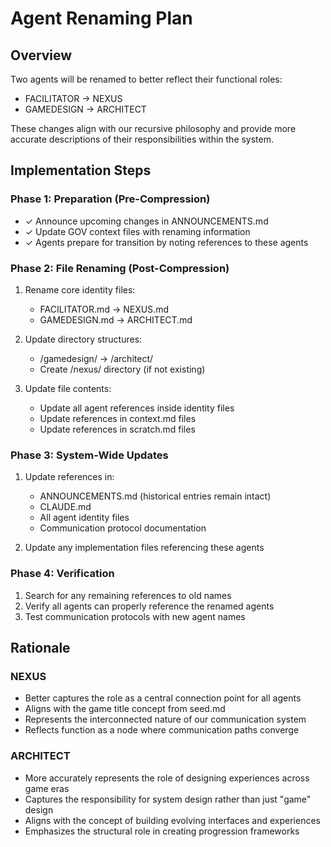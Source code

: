 # Agent Renaming Plan

## Overview
Two agents will be renamed to better reflect their functional roles:
- FACILITATOR → NEXUS
- GAMEDESIGN → ARCHITECT

These changes align with our recursive philosophy and provide more accurate descriptions of their responsibilities within the system.

## Implementation Steps

### Phase 1: Preparation (Pre-Compression)
- ✓ Announce upcoming changes in ANNOUNCEMENTS.md
- ✓ Update GOV context files with renaming information
- ✓ Agents prepare for transition by noting references to these agents

### Phase 2: File Renaming (Post-Compression)
1. Rename core identity files:
   - FACILITATOR.md → NEXUS.md
   - GAMEDESIGN.md → ARCHITECT.md

2. Update directory structures:
   - /gamedesign/ → /architect/
   - Create /nexus/ directory (if not existing)

3. Update file contents:
   - Update all agent references inside identity files
   - Update references in context.md files
   - Update references in scratch.md files

### Phase 3: System-Wide Updates
1. Update references in:
   - ANNOUNCEMENTS.md (historical entries remain intact)
   - CLAUDE.md
   - All agent identity files
   - Communication protocol documentation

2. Update any implementation files referencing these agents

### Phase 4: Verification
1. Search for any remaining references to old names
2. Verify all agents can properly reference the renamed agents
3. Test communication protocols with new agent names

## Rationale

### NEXUS
- Better captures the role as a central connection point for all agents
- Aligns with the game title concept from seed.md
- Represents the interconnected nature of our communication system
- Reflects function as a node where communication paths converge

### ARCHITECT
- More accurately represents the role of designing experiences across game eras
- Captures the responsibility for system design rather than just "game" design
- Aligns with the concept of building evolving interfaces and experiences
- Emphasizes the structural role in creating progression frameworks